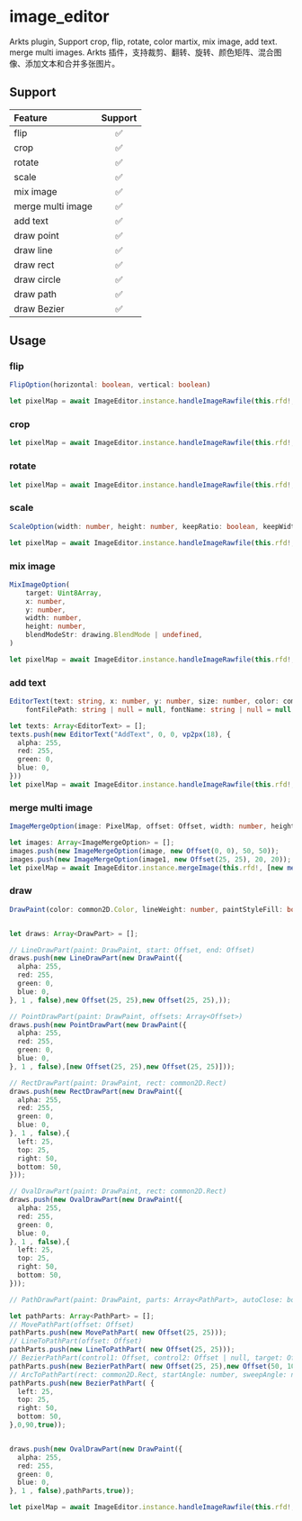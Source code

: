 # image_editor

Arkts plugin, Support crop, flip, rotate, color martix, mix image, add text. merge multi images.
Arkts 插件，支持裁剪、翻转、旋转、颜色矩阵、混合图像、添加文本和合并多张图片。

## Support

| Feature           | Support |
| :---------------- | :-----: |
| flip              |    ✅    |
| crop              |    ✅    |
| rotate            |    ✅    |
| scale             |    ✅    |
| mix image         |    ✅    |
| merge multi image |    ✅    |
| add text          |    ✅    |
| draw point        |    ✅    |
| draw line         |    ✅    |
| draw rect         |    ✅    |
| draw circle       |    ✅    |
| draw path         |    ✅    |
| draw Bezier       |    ✅    |

## Usage

### flip

```typescript
FlipOption(horizontal: boolean, vertical: boolean)
```

```typescript
let pixelMap = await ImageEditor.instance.handleImageRawfile(this.rfd!, [new FlipOption(true, true)]);
```

### crop

```typescript
let pixelMap = await ImageEditor.instance.handleImageRawfile(this.rfd!, [new ClipOption(0, 0, 100, 100)]);
```

 ### rotate

```typescript
let pixelMap = await ImageEditor.instance.handleImageRawfile(this.rfd!, [new RotateOption(65)]);
```

### scale
```typescript
ScaleOption(width: number, height: number, keepRatio: boolean, keepWidthFirst: boolean)
```

```typescript
let pixelMap = await ImageEditor.instance.handleImageRawfile(this.rfd!, [new ScaleOption(100, 100, false, true)]);
```

### mix image

```typescript
MixImageOption(
    target: Uint8Array,
    x: number,
    y: number,
    width: number,
    height: number,
    blendModeStr: drawing.BlendMode | undefined,
) 
```

```typescript
let pixelMap = await ImageEditor.instance.handleImageRawfile(this.rfd!, [new MixImageOption(otherImage,0,0,100,100,BlendMode.SoftLight)]);
```


### add text

```typescript
EditorText(text: string, x: number, y: number, size: number, color: common2D.Color,
    fontFilePath: string | null = null, fontName: string | null = null,)
```

```typescript
let texts: Array<EditorText> = [];
texts.push(new EditorText("AddText", 0, 0, vp2px(18), {
  alpha: 255,
  red: 255,
  green: 0,
  blue: 0,
}))
let pixelMap = await ImageEditor.instance.handleImageRawfile(this.rfd!, [new AddTextOption(texts)]);
```

### merge multi image
```typescript
ImageMergeOption(image: PixelMap, offset: Offset, width: number, height: number)
```

```typescript
let images: Array<ImageMergeOption> = [];
images.push(new ImageMergeOption(image, new Offset(0, 0), 50, 50));
images.push(new ImageMergeOption(image1, new Offset(25, 25), 20, 20));
let pixelMap = await ImageEditor.instance.mergeImage(this.rfd!, [new mergeImage(100,100,images)]);
```

### draw 

```typescript
DrawPaint(color: common2D.Color, lineWeight: number, paintStyleFill: boolean)
```

 
```typescript

let draws: Array<DrawPart> = [];

// LineDrawPart(paint: DrawPaint, start: Offset, end: Offset)
draws.push(new LineDrawPart(new DrawPaint({
  alpha: 255,
  red: 255,
  green: 0,
  blue: 0,
}, 1 , false),new Offset(25, 25),new Offset(25, 25),));

// PointDrawPart(paint: DrawPaint, offsets: Array<Offset>)
draws.push(new PointDrawPart(new DrawPaint({
  alpha: 255,
  red: 255,
  green: 0,
  blue: 0,
}, 1 , false),[new Offset(25, 25),new Offset(25, 25)]));

// RectDrawPart(paint: DrawPaint, rect: common2D.Rect)
draws.push(new RectDrawPart(new DrawPaint({
  alpha: 255,
  red: 255,
  green: 0,
  blue: 0,
}, 1 , false),{
  left: 25,
  top: 25,
  right: 50,
  bottom: 50,
}));

// OvalDrawPart(paint: DrawPaint, rect: common2D.Rect)
draws.push(new OvalDrawPart(new DrawPaint({
  alpha: 255,
  red: 255,
  green: 0,
  blue: 0,
}, 1 , false),{
  left: 25,
  top: 25,
  right: 50,
  bottom: 50,
}));

// PathDrawPart(paint: DrawPaint, parts: Array<PathPart>, autoClose: boolean)

let pathParts: Array<PathPart> = [];
// MovePathPart(offset: Offset)
pathParts.push(new MovePathPart( new Offset(25, 25)));
// LineToPathPart(offset: Offset)
pathParts.push(new LineToPathPart( new Offset(25, 25)));
// BezierPathPart(control1: Offset, control2: Offset | null, target: Offset)
pathParts.push(new BezierPathPart( new Offset(25, 25),new Offset(50, 10),new Offset(11, 15)));
// ArcToPathPart(rect: common2D.Rect, startAngle: number, sweepAngle: number, useCenter: boolean)
pathParts.push(new BezierPathPart( {
  left: 25,
  top: 25,
  right: 50,
  bottom: 50,
},0,90,true));


draws.push(new OvalDrawPart(new DrawPaint({
  alpha: 255,
  red: 255,
  green: 0,
  blue: 0,
}, 1 , false),pathParts,true));

let pixelMap = await ImageEditor.instance.handleImageRawfile(this.rfd!, [new DrawOption(draws)]);

```
